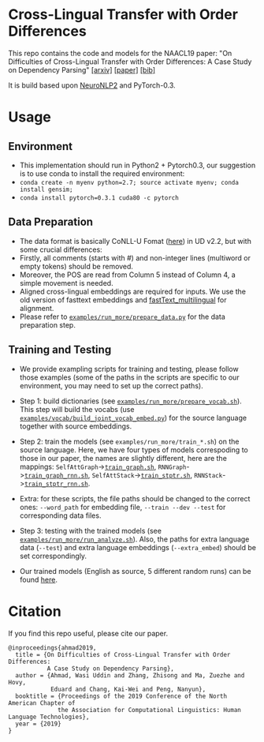 # Cross-Lingual Transfer with Order Differences

This repo contains the code and models for the NAACL19 paper: "On Difficulties of Cross-Lingual Transfer with Order Differences: A Case Study on Dependency Parsing" [[arxiv]](https://arxiv.org/pdf/1811.00570.pdf) [[paper]]() [[bib]]()

It is build based upon [NeuroNLP2](https://github.com/XuezheMax/NeuroNLP2) and PyTorch-0.3.

# Usage

## Environment
* This implementation should run in Python2 + Pytorch0.3, our suggestion is to use conda to install the required environment:
* `conda create -n myenv python=2.7; source activate myenv; conda install gensim;`
* `conda install pytorch=0.3.1 cuda80 -c pytorch`

## Data Preparation
* The data format is basically CoNLL-U Fomat ([here](https://universaldependencies.org/format.html)) in UD v2.2, but with some crucial differences:
* Firstly, all comments (starts with #) and non-integer lines (multiword or empty tokens) should be removed.
* Moreover, the POS are read from Column 5 instead of Column 4, a simple movement is needed.
* Aligned cross-lingual embeddings are required for inputs. We use the old version of fasttext embeddings and [fastText_multilingual](https://github.com/Babylonpartners/fastText_multilingual) for alignment.
* Please refer to [`examples/run_more/prepare_data.py`](examples/run_more/prepare_data.py) for the data preparation step.

## Training and Testing
* We provide exampling scripts for training and testing, please follow those examples (some of the paths in the scripts are specific to our environment, you may need to set up the correct paths).
* Step 1: build dictionaries (see [`examples/run_more/prepare_vocab.sh`](examples/run_more/prepare_vocab.sh)). This step will build the vocabs (use [`examples/vocab/build_joint_vocab_embed.py`](examples/vocab/build_joint_vocab_embed.py)) for the source language together with source embeddings.
* Step 2: train the models (see `examples/run_more/train_*.sh`) on the source language. Here, we have four types of models correspoding to those in our paper, the names are slightly different, here are the mappings: `SelfAttGraph`->[`train_graph.sh`](examples/run_more/train_graph.sh), `RNNGraph`->[`train_graph_rnn.sh`](examples/run_more/train_graph_rnn.sh), `SelfAttStack`->[`train_stptr.sh`](examples/run_more/train_stptr.sh), `RNNStack`->[`train_stptr_rnn.sh`](examples/run_more/train_stptr_rnn.sh).
* Extra: for these scripts, the file paths should be changed to the correct ones: `--word_path` for embedding file, `--train --dev --test` for corresponding data files.
* Step 3: testing with the trained models (see [`examples/run_more/run_analyze.sh`](examples/run_more/run_analyze.sh)). Also, the paths for extra language data (`--test`) and extra language embeddings (`--extra_embed`) should be set correspondingly.

* Our trained models (English as source, 5 different random runs) can be found [here](https://www.google.com/url?q=https://drive.google.com/drive/u/2/folders/1je4RUuxcVT7VhNyy6dftv85cO-maHc1e&sa=D&source=hangouts&ust=1552094237684000&usg=AFQjCNE-fUsWqekSm_vtCOEQGOx8wU4W5A).

# Citation

If you find this repo useful, please cite our paper.

```
@inproceedings{ahmad2019,
  title = {On Difficulties of Cross-Lingual Transfer with Order Differences: 
           A Case Study on Dependency Parsing},
  author = {Ahmad, Wasi Uddin and Zhang, Zhisong and Ma, Zuezhe and Hovy, 
            Eduard and Chang, Kai-Wei and Peng, Nanyun},
  booktitle = {Proceedings of the 2019 Conference of the North American Chapter of 
              the Association for Computational Linguistics: Human Language Technologies},
  year = {2019}
}
```
